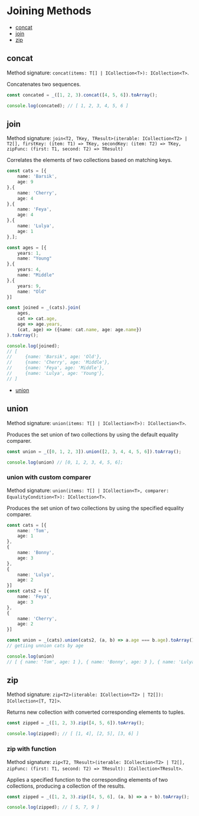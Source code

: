 # Joining Methods

* [concat](#concat)
* [join](#join)
* [zip](#zip)

## concat

Method signature: `concat(items: T[] | ICollection<T>): ICollection<T>`.

Concatenates two sequences.

```typescript
const concated = _([1, 2, 3).concat([4, 5, 6]).toArray();

console.log(concated); // [ 1, 2, 3, 4, 5, 6 ]
```

## join

Method signature: `join<T2, TKey, TResult>(iterable: ICollection<T2> | T2[], firstKey: (item: T1) => TKey, secondKey: (item: T2) => TKey, zipFunc: (first: T1, second: T2) => TResult)`

Correlates the elements of two collections based on matching keys.

```typescript
const cats = [{
    name: 'Barsik',
    age: 9
},{
    name: 'Cherry',
    age: 4
},{
    name: 'Feya',
    age: 4
},{
    name: 'Lulya',
    age: 1
},];

const ages = [{
    years: 1,
    name: "Young"
},{
    years: 4,
    name: "Middle"
},{
    years: 9,
    name: "Old"
}]

const joined = _(cats).join(
    ages,
    cat => cat.age,
    age => age.years,
    (cat, age) => ({name: cat.name, age: age.name})
).toArray();

console.log(joined);
// [
//     {name: 'Barsik', age: 'Old'},
//     {name: 'Cherry', age: 'Middle'},
//     {name: 'Feya', age: 'Middle'},
//     {name: 'Lulya', age: 'Young'},
// ]
```

* [union](#union)

## union

Method signature: `union(items: T[] | ICollection<T>): ICollection<T>`.

Produces the set union of two collections by using the default equality comparer.

```typescript
const union = _([0, 1, 2, 3]).union([2, 3, 4, 4, 5, 6]).toArray();

console.log(union) // [0, 1, 2, 3, 4, 5, 6];
```

### union with custom comparer

Method signature: `union(items: T[] | ICollection<T>, comparer: EqualityCondition<T>): ICollection<T>`.

Produces the set union of two collections by using the specified equality comparer.

```typescript
const cats = [{
    name: 'Tom',
    age: 1
},
{
    name: 'Bonny',
    age: 3
},
{
    name: 'Lulya',
    age: 2
}]
const cats2 = [{
    name: 'Feya',
    age: 3
},
{
    name: 'Cherry',
    age: 2
}]

const union = _(cats).union(cats2, (a, b) => a.age === b.age).toArray();
// getiing unnion cats by age

console.log(union)
// [ { name: 'Tom', age: 1 }, { name: 'Bonny', age: 3 }, { name: 'Lulya', age: 2 } ]
```

## zip

Method signature: `zip<T2>(iterable: ICollection<T2> | T2[]): ICollection<[T, T2]>`.

Returns new collection with converted corresponding elements to tuples.

```typescript
const zipped = _([1, 2, 3).zip([4, 5, 6]).toArray();

console.log(zipped); // [ [1, 4], [2, 5], [3, 6] ]
```

### zip with function

Method signature: `zip<T2, TResult>(iterable: ICollection<T2> | T2[], zipFunc: (first: T1, second: T2) => TResult): ICollection<TResult>`.

Applies a specified function to the corresponding elements of two collections, producing a collection of the results.

```typescript
const zipped = _([1, 2, 3).zip([4, 5, 6], (a, b) => a + b).toArray();

console.log(zipped); // [ 5, 7, 9 ]
```
